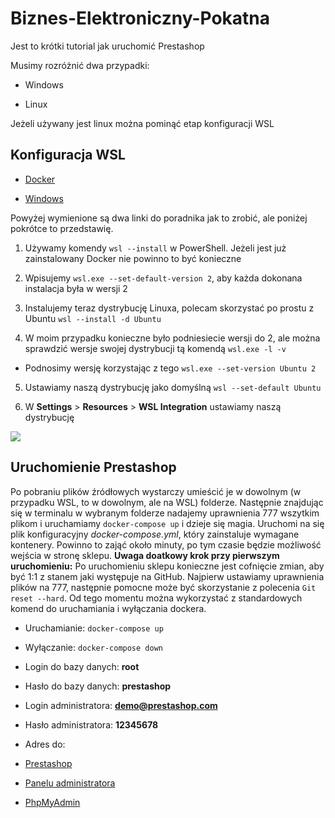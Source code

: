 
# Biznes-Elektroniczny-Pokatna

  

Jest to krótki tutorial jak uruchomić Prestashop

Musimy rozróżnić dwa przypadki:

- Windows

- Linux

  

Jeżeli używany jest linux można pominąć etap konfiguracji WSL

  

## Konfiguracja WSL

- [Docker](https://docs.docker.com/desktop/wsl/)

- [Windows](https://learn.microsoft.com/en-us/windows/wsl/install)

  

Powyżej wymienione są dwa linki do poradnika jak to zrobić, ale poniżej pokrótce to przedstawię.

  

1. Używamy komendy `wsl --install` w PowerShell. Jeżeli jest już zainstalowany Docker nie powinno to być konieczne

2. Wpisujemy `wsl.exe --set-default-version 2`, aby każda dokonana instalacja była w wersji 2

3. Instalujemy teraz dystrybucję Linuxa, polecam skorzystać po prostu z Ubuntu `wsl --install -d Ubuntu`

4. W moim przypadku konieczne było podniesiecie wersji do 2, ale można sprawdzić wersje swojej dystrybucji tą komendą `wsl.exe -l -v`

- Podnosimy wersję korzystając z tego `wsl.exe --set-version Ubuntu 2`

5. Ustawiamy naszą dystrybucję jako domyślną `wsl --set-default Ubuntu`

6. W **Settings** > **Resources** > **WSL Integration** ustawiamy naszą dystrybucję

![](docker.png)

  

## Uruchomienie Prestashop

  

Po pobraniu plików źródłowych wystarczy umieścić je w dowolnym (w przypadku WSL, to w dowolnym, ale na WSL) folderze. Następnie znajdując się w terminalu w wybranym folderze nadajemy uprawnienia 777 wszytkim plikom i uruchamiamy `docker-compose up` i dzieje się magia. Uruchomi na się plik konfiguracyjny _docker-compose.yml_, który zainstaluje wymagane kontenery. Powinno to zająć około minuty, po tym czasie będzie możliwość wejścia w stronę sklepu.
**Uwaga doatkowy krok przy pierwszym uruchomieniu:**
Po uruchomieniu sklepu konieczne jest cofnięcie zmian, aby być 1:1 z stanem jaki występuje na GitHub. Najpierw ustawiamy uprawnienia plików na 777, następnie pomocne może być skorzystanie z polecenia `Git reset --hard`. 
Od tego momentu można wykorzystać z standardowych komend do uruchamiania i wyłączania dockera.

- Uruchamianie: `docker-compose up`

- Wyłączanie: `docker-compose down`

- Login do bazy danych: **root**

- Hasło do bazy danych: **prestashop**

- Login administratora: **demo@prestashop.com**

- Hasło administratora: **12345678**

- Adres do:

- [Prestashop](http://localhost:8080)

- [Panelu administratora](http://localhost:8080/admin-dev)

- [PhpMyAdmin]( http://localhost:8081)
